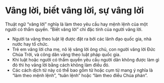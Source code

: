 # Vâng lời, biết vâng lời, sự vâng lời

Thuật ngữ “vâng lời” nghĩa là làm theo yêu cầu hay mệnh lệnh của một người có thẩm quyền. “Biết vâng lời” chỉ đặc tính của người vâng lời.
- Người ta vâng theo luật lệ được đặt ra bởi các lãnh đạo quốc gia, nhà nước hay tổ chức.  
- Trẻ em vâng lời cha mẹ, nô lệ vâng lời ông chủ, con người vâng lời Đức Chúa Trời, và công dân vâng theo luật pháp quốc gia.
- Khi luật hoặc người có thẩm quyền yêu cầu người dân không được làm gì đó thì họ vâng lời bằng cách không làm điều đó. 
- Các cách dịch từ này có thể bao gồm từ hoặc cụm từ mang ý nghĩa là “làm theo mệnh lệnh”, “tuân lệnh” hoặc “làm theo điều Chúa phán”.

